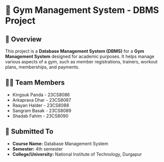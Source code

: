 # 💪 Gym Management System - DBMS Project

## 📘 Overview
This project is a **Database Management System (DBMS)** for a **Gym Management System** designed for academic purposes. It helps manage various aspects of a gym, such as member registrations, trainers, workout plans, memberships, and payments.

## 👨‍💻 Team Members
- Kingsuk Panda  - 23CS8086
- Arkaprava Dhar - 23CS8087
- Raayan Halder  - 23CS8088
- Sangram Basak  - 23CS8089
- Shadab Fahim   - 23CS8090

## 📅 Submitted To
- **Course Name:** Database Management System  
- **Semester:** 4th semester  
- **College/University:** National Institute of Technology, Durgapur  
